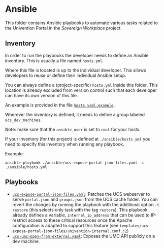 # Ansible

This folder contains Ansible playbooks to automate various tasks related to the Univention Portal in the *Sovereign Workplace* project.

## Inventory

In order to run the playbooks the developer needs to define an Ansible inventory.
This is usually a file named `hosts.yml`.

Where this file is located is up to the individual developer.
This allows developers to reuse or define their individual Ansible setup.

You can always define a (project-specific) `hosts.yml` inside this folder.
This location is already excluded from version control such that each developer can have its own version of this file.

An example is provided in the file [`hosts.yaml.example`](./hosts.yaml.example).

Wherever the inventory is defined, it needs to define a group labeled `ucs_dev_machines`.

Note: make sure that the `ansible_user` is set to `root` for your hosts.

If your inventory (for this project) is defined at `./ansible/hosts.yml` you need to specify this inventory when running any playbook.

Example:

```shell
ansible-playbook ./ansible/ucs-expose-portal-json-files.yaml -i ./ansible/hosts.yml
```

## Playbooks

- [`ucs-expose-portal-json-files.yaml`](./ucs-expose-portal-json-files.yaml):
  Patches the UCS webserver to serve `portal.json` and `groups.json` from the UCS cache folder.
  You can revert the changes by running the playbook with the additional option `-t restore` (this selects only task with the tag `restore`).
  This playbook already defines a variable, `internal_ip_address` that can be used to IP-restrict access to these critical resources once the Apache configuration is adapted to support this feature (see `templates/ucs-expose-portal-json-files/univention-internal.conf.j2`)
- [`ucs-umc-open-from-external.yaml`](./ucs-umc-open-from-external.yaml):
  Exposes the UMC API publicly on a dev machine.
